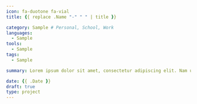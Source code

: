 ```yaml
---
icon: fa-duotone fa-vial
title: {{ replace .Name "-" " " | title }}

category: Sample # Personal, School, Work
languages: 
  - Sample
tools: 
  - Sample
tags: 
  - Sample

summary: Lorem ipsum dolor sit amet, consectetur adipiscing elit. Nam ullamcorper porta dui vel feugiat. Aenean sollicitudin tortor in turpis pellentesque feugiat. Sed semper mollis ipsum, vel eleifend velit congue ornare. Donec pellentesque in nunc in vulputate. Vestibulum rhoncus lacus ac elementum euismod.

date: {{ .Date }}
draft: true
type: project
---
```

